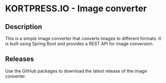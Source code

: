 # KORTPRESS.IO - Image converter

## Description

This is a simple image converter that converts images to different formats. It is built using Spring Boot and provides a REST API for image conversion.

## Releases

Use the GitHub packages to download the latest release of the image converter.